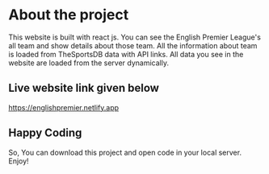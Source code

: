 # About the project

This website is built with react js. You can see the English Premier League's all team and show details about those team. All the information about team is loaded from TheSportsDB data with API links. All data you see in the website are loaded from the server dynamically.

## Live website link given below

https://englishpremier.netlify.app


## Happy Coding

So, You can download this project and open code in your local server. Enjoy!